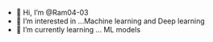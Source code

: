 - 👋 Hi, I’m @Ram04-03
- 👀 I’m interested in ...Machine learning and Deep learning
- 🌱 I’m currently learning ... ML models

<!---
Ram04-03/Ram04-03 is a ✨ special ✨ repository because its `README.md` (this file) appears on your GitHub profile.
You can click the Preview link to take a look at your changes.
--->
